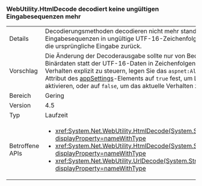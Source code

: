 ### <a name="webutilityhtmldecode-no-longer-decodes-invalid-input-sequences"></a>WebUtility.HtmlDecode decodiert keine ungültigen Eingabesequenzen mehr

|   |   |
|---|---|
|Details|Decodierungsmethoden decodieren nicht mehr standardmäßig ungültige Eingabesequenzen in ungültige UTF-16-Zeichenfolgen. Stattdessen geben sie die ursprüngliche Eingabe zurück.|
|Vorschlag|Die Änderung der Decoderausgabe sollte nur von Bedeutung sein, wenn Sie Binärdaten statt der UTF-16-Daten in Zeichenfolgen speichern. Um dieses Verhalten explizit zu steuern, legen Sie das <code>aspnet:AllowRelaxedUnicodeDecoding</code>-Attribut des [appSettings](~/docs/framework/configure-apps/file-schema/appsettings/index.md)-Elements auf <code>true</code> fest, um Legacyverhalten zu aktivieren, oder auf <code>false</code>, um das aktuelle Verhalten zu aktivieren.|
|Bereich|Gering|
|Version|4.5|
|Typ|Laufzeit|
|Betroffene APIs|<ul><li><xref:System.Net.WebUtility.HtmlDecode(System.String)?displayProperty=nameWithType></li><li><xref:System.Net.WebUtility.HtmlDecode(System.String,System.IO.TextWriter)?displayProperty=nameWithType></li><li><xref:System.Net.WebUtility.UrlDecode(System.String)?displayProperty=nameWithType></li></ul>|

